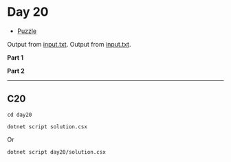 # Day 20

- [Puzzle](PUZZLE.md)

Output from [input.txt](input.txt).
Output from [input.txt](day20/input.txt).

**Part 1**

> 

**Part 2**

> 

---

## C20

`cd day20`

`dotnet script solution.csx`

Or

`dotnet script day20/solution.csx`
